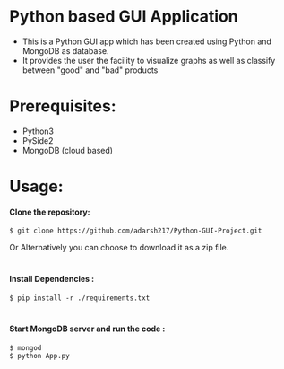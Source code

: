 
# Python based GUI Application

* This is a Python GUI app which has been created using Python and MongoDB as database.
* It provides the user the facility to visualize graphs as well as classify between "good" and "bad" products

#
#


# Prerequisites:
* Python3
* PySide2
* MongoDB (cloud based)
#
#

# Usage:
#### Clone the repository:
```
$ git clone https://github.com/adarsh217/Python-GUI-Project.git
```
Or Alternatively you can choose to download it as a zip file.
#
#### Install Dependencies :
```
$ pip install -r ./requirements.txt
```
#
#### Start MongoDB server and run the code :
```
$ mongod
$ python App.py
```
